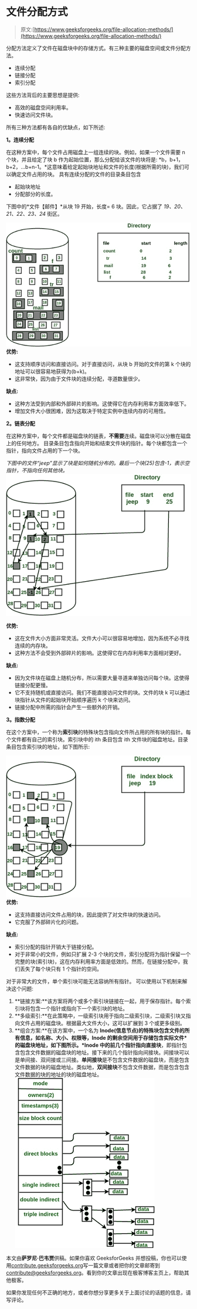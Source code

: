 # 文件分配方式

> 原文:[https://www.geeksforgeeks.org/file-allocation-methods/](https://www.geeksforgeeks.org/file-allocation-methods/)

分配方法定义了文件在磁盘块中的存储方式。有三种主要的磁盘空间或文件分配方法。

*   连续分配
*   链接分配
*   索引分配

这些方法背后的主要思想是提供:

*   高效的磁盘空间利用率。
*   快速访问文件块。

所有三种方法都有各自的优缺点，如下所述:

**1。连续分配**

在这种方案中，每个文件占用磁盘上一组连续的块。例如，如果一个文件需要 n 个块，并且给定了块 b 作为起始位置，那么分配给该文件的块将是: *b，b+1，b+2，…b+n-1。*这意味着给定起始块地址和文件的长度(根据所需的块)，我们可以确定文件占用的块。
具有连续分配的文件的目录条目包含

*   起始块地址
*   分配部分的长度。

下图中的*文件【邮件】*从块 19 开始，长度= 6 块。因此，它占据了 *19、20、21、22、23、24* 街区。

[![pic](img/fea1e1b7dfa4a75d57141f86933e52db.png)](https://media.geeksforgeeks.org/wp-content/uploads/Contiguous-Allocation.jpg) 
**优势:**

*   这支持顺序访问和直接访问。对于直接访问，从块 b 开始的文件的第 k 个块的地址可以很容易地获得为(b+k)。
*   这非常快，因为由于文件块的连续分配，寻道数量很少。

**缺点:**

*   这种方法受到内部和外部碎片的影响。这使得它在内存利用率方面效率低下。
*   增加文件大小很困难，因为这取决于特定实例中连续内存的可用性。

**2。链表分配**

在这种方案中，每个文件都是磁盘块的链表，**不需要**连续。磁盘块可以分散在磁盘上的任何地方。
目录条目包含指向开始和结束文件块的指针。每个块都包含一个指针，指向文件占用的下一个块。

*下图中的文件“jeep”显示了块是如何随机分布的。最后一个块(25)包含-1，表示空指针，不指向任何其他块。*
[![linked](img/8e81888206a3dfeedd9ff0fb0e2eab10.png)](https://media.geeksforgeeks.org/wp-content/uploads/linkedListAllocation.jpg)

**优势:**

*   这在文件大小方面非常灵活。文件大小可以很容易地增加，因为系统不必寻找连续的内存块。
*   这种方法不会受到外部碎片的影响。这使得它在内存利用率方面相对更好。

**缺点:**

*   因为文件块在磁盘上随机分布，所以需要大量寻道来单独访问每个块。这使得链接分配更慢。
*   它不支持随机或直接访问。我们不能直接访问文件的块。文件的块 k 可以通过块指针从文件的起始块开始顺序遍历 k 个块来访问。
*   链接分配中所需的指针会产生一些额外的开销。

**3。指数分配**

在这个方案中，一个称为**索引块**的特殊块包含指向文件所占用的所有块的指针。每个文件都有自己的索引块。索引块中的 ith 条目包含 ith 文件块的磁盘地址。目录条目包含索引块的地址，如下图所示:

[![indexed](img/66a2819cc19dfb9341c70d66793c870e.png)](https://media.geeksforgeeks.org/wp-content/uploads/indexedAllocation.jpg) 
**优势:**

*   这支持直接访问文件占用的块，因此提供了对文件块的快速访问。
*   它克服了外部碎片化的问题。

**缺点:**

*   索引分配的指针开销大于链接分配。
*   对于非常小的文件，例如只扩展 2-3 个块的文件，索引分配将为指针保留一个完整的块(索引块)，这在内存利用率方面是低效的。然而，在链接分配中，我们丢失了每个块只有 1 个指针的空间。

对于非常大的文件，单个索引块可能无法容纳所有指针。
可以使用以下机制来解决这个问题:

1.  **链接方案:**该方案将两个或多个索引块链接在一起，用于保存指针。每个索引块将包含一个指针或指向下一个索引块的地址。
2.  **多级索引:**在此策略中，一级索引块用于指向二级索引块，二级索引块又指向文件占用的磁盘块。根据最大文件大小，这可以扩展到 3 个或更多级别。
3.  **组合方案:**在该方案中，一个名为 **Inode(信息节点)**的特殊块包含文件的所有信息，如名称、大小、权限等，Inode 的剩余空间用于存储包含实际文件*的磁盘块地址，如下图所示。*Inode 中的前几个指针指向**直接块**，即指针包含包含文件数据的磁盘块的地址。接下来的几个指针指向间接块。间接块可以是单间接、双间接或三间接。**单间接块**是不包含文件数据的磁盘块，而是包含文件数据的块的磁盘地址。类似地，**双间接块**不包含文件数据，而是包含包含文件数据的块的地址的块的磁盘地址。
    [![inode](img/4175889f1824e619a9bb690219b3a754.png)](https://media.geeksforgeeks.org/wp-content/uploads/Combined-Scheme.jpg)

本文由**萨罗尼·巴韦贾**供稿。如果你喜欢 GeeksforGeeks 并想投稿，你也可以使用[contribute.geeksforgeeks.org](http://www.contribute.geeksforgeeks.org)写一篇文章或者把你的文章邮寄到 contribute@geeksforgeeks.org。看到你的文章出现在极客博客主页上，帮助其他极客。

如果你发现任何不正确的地方，或者你想分享更多关于上面讨论的话题的信息，请写评论。